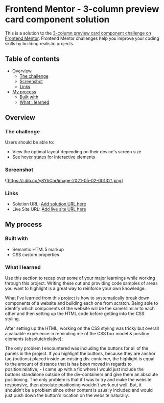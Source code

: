 # Frontend Mentor - 3-column preview card component solution

This is a solution to the [3-column preview card component challenge on Frontend Mentor](https://www.frontendmentor.io/challenges/3column-preview-card-component-pH92eAR2-). Frontend Mentor challenges help you improve your coding skills by building realistic projects.

## Table of contents

- [Overview](#overview)
  - [The challenge](#the-challenge)
  - [Screenshot](#screenshot)
  - [Links](#links)
- [My process](#my-process)
  - [Built with](#built-with)
  - [What I learned](#what-i-learned)

## Overview

### The challenge

Users should be able to:

- View the optimal layout depending on their device's screen size
- See hover states for interactive elements

### Screenshot

![https://i.ibb.co/y8YhCnr/image-2021-05-02-001321.png]


### Links

- Solution URL: [Add solution URL here](https://your-solution-url.com)
- Live Site URL: [Add live site URL here](https://your-live-site-url.com)

## My process

### Built with

- Semantic HTML5 markup
- CSS custom properties


### What I learned

Use this section to recap over some of your major learnings while working through this project. Writing these out and providing code samples of areas you want to highlight is a great way to reinforce your own knowledge.

What I've learned from this project is how to systematically break down components of a website and building each one from scratch. Being able to identify which components of the website will be the same/similar to each other and then setting up the HTML code before getting into the CSS styling.

After setting up the HTML, working on the CSS styling was tricky but overall a valuable experience in reminding me of the CSS box model & position elements (absolute/relative);

The only problem I encountered was including the buttons for all of the panels in the project. If you highlight the buttons, because they are anchor tag (buttons) placed inside an existing div-container, the highlight is equal to the amount of distance that is has been moved in regards to position:relative; - I came up with a fix where I would just include the buttons standalone outside of the div-containers and give them an absolute positioning. The only problem is that if I was to try and make the website responsive, then absolute positioning wouldn't work out well. But, it shouldn't be a problem since other content is usually included and would just push down the button's location on the website naturally.
